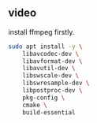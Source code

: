 
## video
install ffmpeg firstly.
```bash
sudo apt install -y \
    libavcodec-dev \
    libavformat-dev \
    libavutil-dev \
    libswscale-dev \
    libswresample-dev \
    libpostproc-dev \
    pkg-config \
    cmake \
    build-essential
```